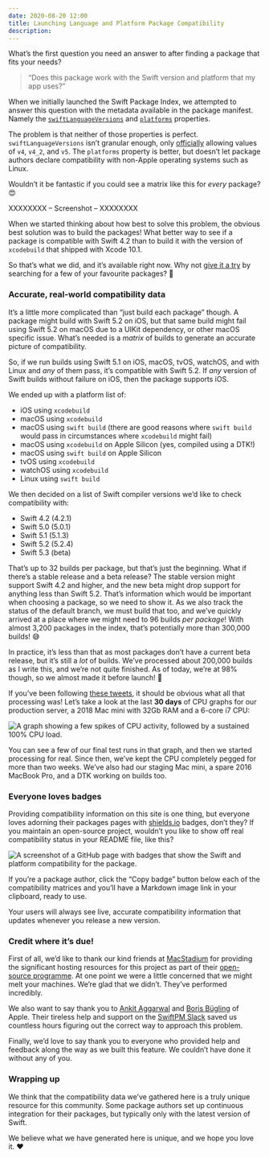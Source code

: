 ```yaml
---
date: 2020-08-20 12:00
title: Launching Language and Platform Package Compatibility
description:
---
```



What’s the first question you need an answer to after finding a package that fits your needs?

> “Does this package work with the Swift version and platform that my app uses?”

When we initially launched the Swift Package Index, we attempted to answer this question with the metadata available in the package manifest. Namely the [`swiftLanguageVersions`](https://developer.apple.com/documentation/swift_packages/package/3197887-swiftlanguageversions) and [`platforms`](https://developer.apple.com/documentation/swift_packages/package/3197886-platforms) properties.

The problem is that neither of those properties is perfect. `swiftLanguageVersions` isn’t granular enough, only [officially](https://developer.apple.com/documentation/swift_packages/swiftversion) allowing values of `v4`, `v4_2`, and `v5`. The `platforms` property is better, but doesn’t let package authors declare compatibility with non-Apple operating systems such as Linux.

Wouldn’t it be fantastic if you could see a matrix like this for *every* package? 😍

XXXXXXXX – Screenshot – XXXXXXXX

When we started thinking about how best to solve this problem, the obvious best solution was to build the packages! What better way to see if a package is compatible with Swift 4.2 than to build it with the version of `xcodebuild` that shipped with Xcode 10.1.

So that’s what we did, and it’s available right now. Why not [give it a try](https://swiftpackageindex.com) by searching for a few of your favourite packages? 🚀

### Accurate, real-world compatibility data

It’s a little more complicated than “just build each package” though. A package might build with Swift 5.2 on iOS, but that same build might fail using Swift 5.2 on macOS due to a UIKit dependency, or other macOS specific issue. What’s needed is a *matrix* of builds to generate an accurate picture of compatibility.

So, if we run builds using Swift 5.1 on iOS, macOS, tvOS, watchOS, and with Linux and *any* of them pass, it’s compatible with Swift 5.2. If *any* version of Swift builds without failure on iOS, then the package supports iOS.

We ended up with a platform list of:

* iOS using `xcodebuild`
* macOS using `xcodebuild`
* macOS using `swift build` (there are good reasons where `swift build` would pass in circumstances where `xcodebuild` might fail)
* macOS using `xcodebuild` on Apple Silicon (yes, compiled using a DTK!)
* macOS using `swift build` on Apple Silicon
* tvOS using `xcodebuild`
* watchOS using `xcodebuild`
* Linux using `swift build`

We then decided on a list of Swift compiler versions we’d like to check compatibility with:

* Swift 4.2 (4.2.1)
* Swift 5.0 (5.0.1)
* Swift 5.1 (5.1.3)
* Swift 5.2 (5.2.4)
* Swift 5.3 (beta)

That’s up to 32 builds per package, but that’s just the beginning. What if there’s a stable release and a beta release? The stable version might support Swift 4.2 and higher, and the new beta might drop support for anything less than Swift 5.2. That’s information which would be important when choosing a package, so we need to show it. As we also track the status of the default branch, we must build that too, and we’ve quickly arrived at a place where we might need to 96 builds *per package*! With almost 3,200 packages in the index, that’s potentially more than 300,000 builds! 😅

In practice, it’s less than that as most packages don’t have a current beta release, but it’s still a *lot* of builds. We’ve processed about 200,000 builds as I write this, and we’re not quite finished. As of today, we’re at 98% though, so we almost made it before launch! 😬

If you’ve been following [these tweets](https://twitter.com/daveverwer/status/1291808885259620353), it should be obvious what all that processing was! Let’s take a look at the last **30 days** of CPU graphs for our production server, a 2018 Mac mini with 32Gb RAM and a 6-core i7 CPU:

![A graph showing a few spikes of CPU activity, followed by a sustained 100% CPU load.](/images/production-server-thirty-day-cpu-graph.png)

You can see a few of our final test runs in that graph, and then we started processing for real. Since then, we’ve kept the CPU completely pegged for more than two weeks. We’ve also had our staging Mac mini, a spare 2016 MacBook Pro, and a DTK working on builds too.

### Everyone loves badges

Providing compatibility information on this site is one thing, but everyone loves adorning their packages pages with [shields.io](https://shields.io) badges, don’t they? If you maintain an open-source project, wouldn’t you like to show off real compatibility status in your README file, like this?

![A screenshot of a GitHub page with badges that show the Swift and platform compatibility for the package.](/images/rester-readme-with-spi-badges.png)

If you’re a package author, click the “Copy badge” button below each of the compatibility matrices and you’ll have a Markdown image link in your clipboard, ready to use.

Your users will always see live, accurate compatibility information that updates whenever you release a new version.

### Credit where it’s due!

First of all, we’d like to thank our kind friends at [MacStadium](https://macstadium.com) for providing the significant hosting resources for this project as part of their [open-source programme](https://www.macstadium.com/opensource). At one point we were a little concerned that we might melt your machines. We’re glad that we didn’t. They’ve performed incredibly.

We also want to say thank you to [Ankit Aggarwal](https://twitter.com/aciidb0mb3r) and [Boris Bügling](https://twitter.com/neonacho) of Apple. Their tireless help and support on the [SwiftPM Slack](https://swift-package-manager.herokuapp.com) saved us countless hours figuring out the correct way to approach this problem.

Finally, we’d love to say thank you to everyone who provided help and feedback along the way as we built this feature. We couldn’t have done it without any of you.

### Wrapping up

We think that the compatibility data we’ve gathered here is a truly unique resource for this community. Some package authors set up continuous integration for their packages, but typically only with the latest version of Swift.

We believe what we have generated here is unique, and we hope you love it. ❤️